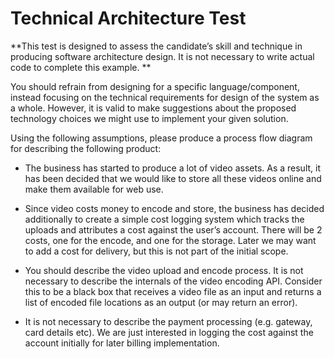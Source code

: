 # Technical Architecture Test

**This test is designed to assess the candidate’s skill and technique in producing software architecture design. It is not necessary to write actual code to complete this example. **

You should refrain from designing for a specific language/component, instead focusing on the technical requirements for design of the system as a whole. However, it is valid to make suggestions about the proposed technology choices we might use to implement your given solution.  

Using the following assumptions, please produce a process flow diagram for describing the following product:  

* The business has started to produce a lot of video assets. As a result, it has been decided that we would like to store all these videos online and make them available for web use.

* Since video costs money to encode and store, the business has decided additionally to create a simple cost logging system which tracks the uploads and attributes a cost against the user’s account. There will be 2 costs, one for the encode, and one for the storage. Later we may want to add a cost for delivery, but this is not part of the initial scope.

* You should describe the video upload and encode process. It is not necessary to describe the internals of the video encoding API. Consider this to be a black box that receives a video file as an input and returns a list of encoded file locations as an output (or may return an error).

* It is not necessary to describe the payment processing (e.g. gateway, card details etc). We are just interested in logging the cost against the account initially for later billing implementation.

